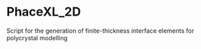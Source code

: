# PhaceXL_2D
Script for the generation of finite-thickness interface elements for polycrystal modelling 

